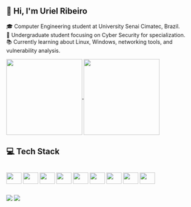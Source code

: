 ## 👋 Hi, I'm Uriel Ribeiro

🎓 Computer Engineering student at University Senai Cimatec, Brazil.  
🎯 Undergraduate student focusing on Cyber Security for specialization.  
📚 Currently learning about Linux, Windows, networking tools, and vulnerability analysis.  

<a href="https://github.com/anuraghazra/github-readme-stats">
  <img height="200" align="center" src="https://github-readme-stats.vercel.app/api?username=UrielHRO&show_icons=true&theme=dark" />
</a>
<a href="https://github.com/anuraghazra/github-readme-stats">
  <img height="200" align="center" src="https://github-readme-stats.vercel.app/api/top-langs/?username=UrielHRO&theme=dark&layout=compact&langs_count=8&card_width=320" />
</a>

 ## 💻 Tech Stack       
<div style="display: inline_block"><br>
  <img align="center" alt="" height="30" width="40" src="https://cdn.jsdelivr.net/gh/devicons/devicon@latest/icons/c/c-original.svg">
  <img align="center" alt="" height="30" width="40" src="https://cdn.jsdelivr.net/gh/devicons/devicon@latest/icons/cplusplus/cplusplus-original.svg" />
  <img align="center" alt="" height="30" width="40" src="https://cdn.jsdelivr.net/gh/devicons/devicon@latest/icons/python/python-original.svg">
  <img align="center" alt="" height="30" width="40" src="https://cdn.jsdelivr.net/gh/devicons/devicon@latest/icons/html5/html5-original.svg">
  <img align="center" alt="" height="30" width="40" src="https://cdn.jsdelivr.net/gh/devicons/devicon@latest/icons/css3/css3-original.svg">
  <img align="center" alt="" height="30" width="40" src="https://cdn.jsdelivr.net/gh/devicons/devicon@latest/icons/javascript/javascript-original.svg">
  <img align="center" alt="" height="30" width="40" src="https://cdn.jsdelivr.net/gh/devicons/devicon@latest/icons/azuresqldatabase/azuresqldatabase-original.svg">
  <img align="center" alt="" height="30" width="40" src="https://cdn.jsdelivr.net/gh/devicons/devicon@latest/icons/linux/linux-original.svg">
  <img align="center" alt="" height="30" width="40" src="https://cdn.jsdelivr.net/gh/devicons/devicon@latest/icons/windows11/windows11-original.svg"> 
</div>

##
<a href="mailto:uriel.h.ribeiro@gmail.com"><img src="https://img.shields.io/badge/-Gmail-%23333?style=for-the-badge&logo=gmail&logoColor=white" target="_blank"></a>
<a href="https://www.linkedin.com/in/uriel-ribeiro-6965a4241" target="_blank"><img src="https://img.shields.io/badge/-LinkedIn-%230077B5?style=for-the-badge&logo=linkedin&logoColor=white" target="_blank"></a>


